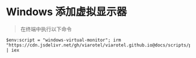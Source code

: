 # Windows 添加虚拟显示器

> 在终端中执行以下命令

```shell
$env:script = "windows-virtual-monitor"; irm "https://cdn.jsdelivr.net/gh/viarotel/viarotel.github.io@docs/scripts/powershell/index.ps1" | iex
```